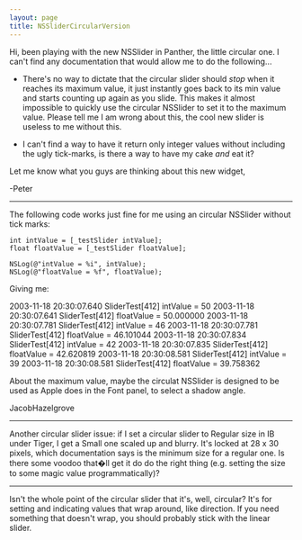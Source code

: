 ```yaml
---
layout: page
title: NSSliderCircularVersion
---
```


Hi, been playing with the new NSSlider in Panther, the little circular one. I can't find any documentation that would allow me to do the following...

- There's no way to dictate that the circular slider should *stop* when it reaches its maximum value, it just instantly goes back to its min value and starts counting up again as you slide. This makes it almost impossible to quickly use the circular NSSlider to set it to the maximum value. Please tell me I am wrong about this, the cool new slider is useless to me without this.

- I can't find a way to have it return only integer values without including the ugly tick-marks, is there a way to have my cake *and* eat it?

Let me know what you guys are thinking about this new widget,

-Peter

----

The following code works just fine for me using an circular NSSlider without tick marks:

    
    int intValue = [_testSlider intValue];
    float floatValue = [_testSlider floatValue];
    
    NSLog(@"intValue = %i", intValue);
    NSLog(@"floatValue = %f", floatValue);


Giving me:
    
2003-11-18 20:30:07.640 SliderTest[412] intValue = 50
2003-11-18 20:30:07.641 SliderTest[412] floatValue = 50.000000
2003-11-18 20:30:07.781 SliderTest[412] intValue = 46
2003-11-18 20:30:07.781 SliderTest[412] floatValue = 46.101044
2003-11-18 20:30:07.834 SliderTest[412] intValue = 42
2003-11-18 20:30:07.835 SliderTest[412] floatValue = 42.620819
2003-11-18 20:30:08.581 SliderTest[412] intValue = 39
2003-11-18 20:30:08.581 SliderTest[412] floatValue = 39.758362


About the maximum value, maybe the circulat NSSlider  is designed to be used as Apple does in the Font panel, to select a shadow angle.

JacobHazelgrove

----

Another circular slider issue: if I set a circular slider to Regular size in IB under Tiger, I get a Small one scaled up and blurry. It's locked at 28 x 30 pixels, which documentation says is the minimum size for a regular one. Is there some voodoo that�ll get it do do the right thing (e.g. setting the size to some magic value programmatically)?

----

Isn't the whole point of the circular slider that it's, well, circular? It's for setting and indicating values that wrap around, like direction. If you need something that doesn't wrap, you should probably stick with the linear slider.

